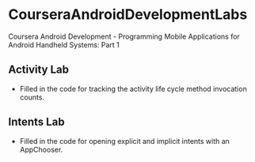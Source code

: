# CourseraAndroidDevelopmentLabs
Coursera Android Development - Programming Mobile Applications for Android Handheld Systems: Part 1

## Activity Lab
- Filled in the code for tracking the activity life cycle method invocation counts.

## Intents Lab
- Filled in the code for opening explicit and implicit intents with an AppChooser.
